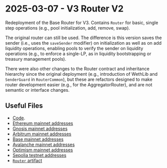 # 2025-03-07 - V3 Router V2

Redeployment of the Base Router for V3.
Contains `Router` for basic, single step operations (e.g., pool initialization, add, remove, swap).

The original router can still be used. The difference is this version saves the sender (i.e., uses the `saveSender` modifier) on initialization as well as on add liquidity operations, enabling pools to verify the sender on liquidity operations (e.g., to enforce a single-LP, as in liquidity bootstrapping or treasury management pools).

There were also other changes to the Router contract and inheritance hierarchy since the original deployment (e.g., introduction of WethLib and `SenderGuard` in `RouterCommon`), but these are refactors designed to make router development easier (e.g., for the AggregatorRouter), and are not semantic or interface changes.

## Useful Files

- [Code](https://github.com/balancer/balancer-v3-monorepo/commit/577b86c7aec06c01e5f57bf20d4a0f728ce249b2).
- [Ethereum mainnet addresses](./output/mainnet.json)
- [Gnosis mainnet addresses](./output/gnosis.json)
- [Arbitrum mainnet addresses](./output/arbitrum.json)
- [Base mainnet addresses](./output/base.json)
- [Avalanche mainnet addresses](./output/avalanche.json)
- [Optimism mainnet addresses](./output/optimism.json)
- [Sepolia testnet addresses](./output/sepolia.json)
- [`Router` artifact](./artifact/Router.json)

